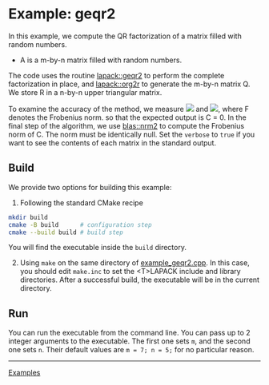 # Example: geqr2

In this example, we compute the QR factorization of a matrix filled with random numbers.

- A is a m-by-n matrix filled with random numbers.

The code uses the routine [lapack::geqr2](../../include/lapack/geqr2.hpp) to perform the complete factorization in place, and [lapack::org2r](../../include/lapack/org2r.hpp) to generate the m-by-n matrix Q. We store R in a n-by-n upper triangular matrix.

To examine the accuracy of the method, we measure
<img src="https://latex.codecogs.com/gif.latex?\|Q^tQ&space;-&space;I\|_F" />
and
<img src="https://latex.codecogs.com/gif.latex?\|QR&space;-&space;A\|_F/\|A\|_F" />,
where F denotes the Frobenius norm.
so that the expected output is C = 0. In the final step of the algorithm, we use [blas::nrm2](../../include/blas/nrm2.hpp) to compute the Frobenius norm of C. The norm must be identically null. Set the `verbose` to `true` if you want to see the contents of each matrix in the standard output.

## Build

We provide two options for building this example:

1. Following the standard CMake recipe

```sh
mkdir build
cmake -B build      # configuration step
cmake --build build # build step
```

You will find the executable inside the `build` directory.

2. Using `make` on the same directory of [example_geqr2.cpp](example_geqr2.cpp). In this case, you should edit `make.inc` to set the \<T\>LAPACK include and library directories. After a successful build, the executable will be in the current directory.

## Run

You can run the executable from the command line. You can pass up to 2 integer arguments to the executable. The first one sets `m`, and the second one sets `n`. Their default values are `m = 7; n = 5;` for no particular reason.

---

[Examples](../README.md#geqr2)